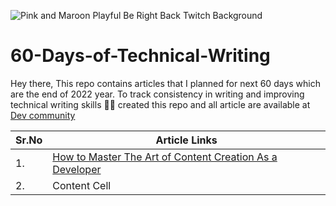 
![Pink and Maroon Playful Be Right Back Twitch Background](https://user-images.githubusercontent.com/59861179/198283298-19983963-7abc-4bd7-b2db-ec0f84b28be0.png)

# 60-Days-of-Technical-Writing

Hey there,
This repo contains articles that I planned for next 60 days which are the end of 2022 year. To track consistency in writing and improving technical writing skills ✍🏻 created this repo and all article are available at [Dev community](https://dev.to/patilganesh1010)

| Sr.No  | Article Links |
| ------------- | ------------- |
| 1.  | [How to Master The Art of Content Creation As a Developer](https://patilganesh1010.hashnode.dev/how-to-master-the-art-of-content-creation-as-a-developer)  |
| 2.  | Content Cell  |
